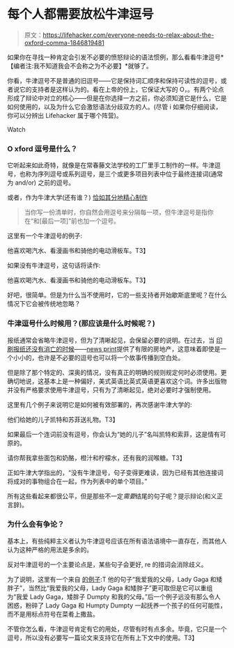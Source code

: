 # 每个人都需要放松牛津逗号

> 原文：<https://lifehacker.com/everyone-needs-to-relax-about-the-oxford-comma-1846819481>

如果你在寻找一种肯定会引发不必要的愤怒辩论的语法惯例，那么看看牛津逗号*【编者注:我不知道我会不会称之为不必要】*就够了。

你看，牛津逗号不是普通的旧逗号——它是保持词汇顺序和保持可读性的逗号，或者说它的支持者是这样认为的。看在上帝的份上，它保证大写的 O，。有两个论点形成了辩论中对立的核心——但是在你选择一方之前，你必须知道它是什么，它是如何使用的，以及为什么它会激怒语法分歧双方的人。(尽管 i 如果你仔细阅读，你可以分辨出 Lifehacker 属于哪个阵营)。

Watch

### O xford 逗号是什么？

它听起来如此奇特，就像是在常春藤文法学校的工厂里手工制作的一样。牛津逗号，也称为序列逗号或系列逗号，是三个或更多项目列表中位于最终连接词(通常为 and/or) 之前的逗号。

或者，作为牛津大学(还有谁？) [恰如其分地精心制作](https://www.oxford-royale.com/articles/oxford-comma/)

> 当你写一份清单时，你自然会用逗号来分隔每一项，但牛津逗号是指你在“和[最后一项]”前也加一个逗号。

这里有一个牛津逗号的例子:

他喜欢喝汽水、看漫画书和骑他的电动滑板车。T3】

如果没有牛津逗号，这句话将读作:

他喜欢喝汽水、看漫画书和骑他的电动滑板车。T3】

好吧，很简单。但是为什么当不使用时，它的一些支持者开始歇斯底里呢？在什么情况下它会被传统地忽略？

### 牛津逗号什么时候用？(那应该是什么时候呢？)

报纸通常会省略牛津逗号，但为了清晰起见，会保留必要的说明。在过去，当 [印刷报纸还没有消亡的时候](https://www.cjr.org/special_report/print_analog_comeback.php)——[news print](https://www.cjr.org/language_corner/oxford-comma.php)提供了有限的房地产，这意味着即使是一个小小的，也许是不必要的逗号也可以将一个故事传播到空白处。

但是除了那个特定的、深奥的情况，没有真正的明确的规则规定何时必须使用。更确切地说，这基本上是一种偏好，美式英语比英式英语更喜欢这个词。许多出版物并没有严格要求使用牛津逗号，只有为了清晰起见，绝对必要时才强制使用。

这里有几个例子来说明它是如何被有效部署的，再次感谢牛津大学的:

他们给她的儿子凯特和苏菲送礼物。T3】

如果最后一个连词前没有逗号，你会认为“她的儿子”名叫凯特和索菲，这是情有可原的。

请你帮我拿些面包和奶酪，橙汁和柠檬水，还有我的润喉糖。T3】

正如牛津大学指出的，“没有牛津逗号，句子变得更难读，因为已经有其他连接词将成对的事物组合在一起，作为列表中的单个项目。”

所有这些看起来都很公平，但是那些不一定*需要*结尾的句子呢？提示辩论(和义正言辞)。

### 为什么会有争论？

基本上，有些纯粹主义者认为牛津逗号应该在所有语法语境中一直存在，而其他人认为这种严格的用法是多余的。

反对牛津逗号的一个主要论点是，某些句子会更好, re 的措词会消除歧义。

为了说明，这里有一个来自 [的例子](https://www.grammarly.com/blog/what-is-the-oxford-comma-and-why-do-people-care-so-much-about-it/):T 他的句子“我爱我的父母，Lady Gaga 和矮胖子”，当然比“我爱我的父母，Lady Gaga 和矮胖子”更可取但是它可以重组为“我爱 Lady Gaga，矮胖子 Dumpty 和我的父母。”后一个例子远没有那么令人困惑，粉碎了 Lady Gaga 和 Humpty Dumpty 一起抚养一个孩子的任何可能性，而不是用标点符号在菜肴上撒盐。

不管你怎么看，牛津逗号肯定有它的用处，尽管有时有点多余。毕竟，它只是一个逗号，所以没有必要写一篇论文来支持它在所有上下文中的使用。T3】
